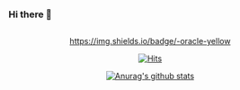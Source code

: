 ### Hi there 👋

## 

  <div align=center>
	
https://img.shields.io/badge/-oracle-yellow
	
  [![Hits](https://hits.seeyoufarm.com/api/count/incr/badge.svg?url=https%3A%2F%2Fgithub.com%2Fhora156&count_bg=%2379C83D&title_bg=%23555555&icon=&icon_color=%23E7E7E7&title=hits&edge_flat=false)](https://hits.seeyoufarm.com)
  
  
[![Anurag's github stats](https://github-readme-stats.vercel.app/api?username=hora156)](https://github.com/anuraghazra/github-readme-stats)
  </div>

